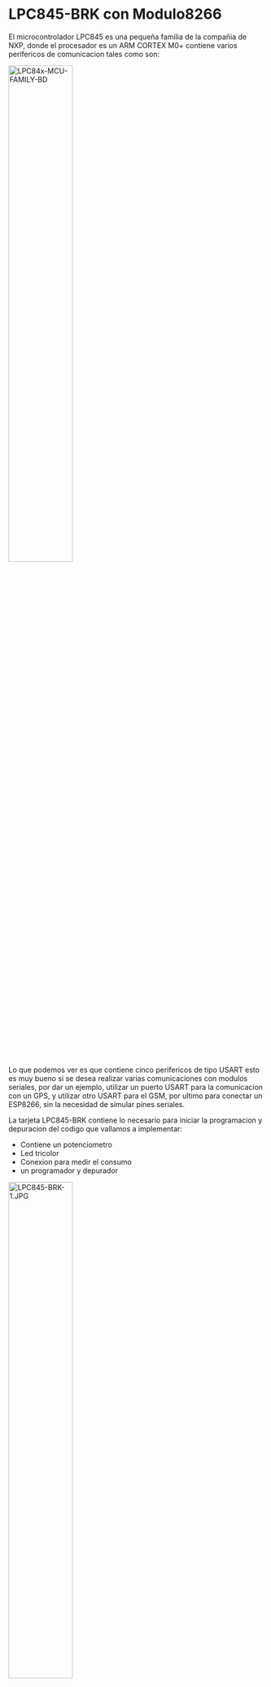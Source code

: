 # LPC845-BRK con Modulo8266

El microcontrolador LPC845 es una pequeña familia de la compañia de NXP, donde el procesador es un ARM CORTEX M0+ contiene varios perifericos de comunicacion tales como son:

<a href="https://www.nxp.com/assets/images/en/block-diagrams"><img src="https://www.nxp.com/assets/images/en/block-diagrams/LPC84x-MCU-FAMILY-BD.jpg" alt="LPC84x-MCU-FAMILY-BD" border="0" width="50%" height="50%"></a>

Lo que podemos ver es que contiene cinco perifericos de tipo USART esto es muy bueno si se desea realizar varias comunicaciones con modulos seriales, por dar un ejemplo, utilizar un puerto USART para la comunicacion con un GPS, y utilizar otro USART para el GSM, por ultimo para conectar un ESP8266, sin la necesidad de simular pines seriales.

La tarjeta LPC845-BRK contiene lo necesario para iniciar la programacion y depuracion del codigo que vallamos a implementar:

* Contiene un potenciometro
* Led tricolor
* Conexion para medir el consumo
* un programador y depurador

<a href="https://www.nxp.com/assets/images/en/dev-board-image"><img src="https://www.nxp.com/assets/images/en/dev-board-image/LPC845-BRK-1.JPG" alt="LPC845-BRK-1.JPG" border="0" width="50%" height="50%"></a>
<a href="https://www.nxp.com/assets/images/en/block-diagrams"><img src="https://www.nxp.com/assets/images/en/block-diagrams/LPC845-BRK-BD2.png" alt="LPC845-BRK-BD2.png.JPG" border="0" width="50%" height="50%"></a>

## ESP8266

<a href="https://upload.wikimedia.org/wikipedia/commons/8/84"><img src="https://upload.wikimedia.org/wikipedia/commons/8/84/ESP-01.jpg" alt="ESP-01.jpg" border="0" width="50%" height="50%"></a>

Este modulo contiene un stack completo de TCP/IP y UDP, donde nos permitiriá realizar servidores WEB, la imagen de arriba contiene solamente 8 pines de los cuales son los siguientes:

<a href="https://circuits4you.com/wp-content/uploads/2016/12/ESP-01-Pin-Out.png"><img src="https://circuits4you.com/wp-content/uploads/2016/12/ESP-01-Pin-Out.png" alt="ESP-01-Pin-Out.png" border="0"></a>

El GPIO0 nos permite entrar en modo de actualizar el firmware del cual para ello se requiere que el pin este bajo (0 volts) cuando se realize un reset de poder o por el PIN de RESET.
En nuestro caso vamos a utilizarlo para realizar un servidor web, donde la comunicacion sera por serial hacia el microcontrolador LPC845, para intercambiar informacion utilizaremos los comandos AT, del cual podemos encontrar informacion en la pagina oficial de ESPRESSIF.

https://www.espressif.com/sites/default/files/documentation/4a-esp8266_at_instruction_set_en.pdf

Los comandos de Inicializacion que se utiliza en el codigo principal del LPC845 son los siguientes:

* AT+RST\r\n : Nos permite reiniciar el esp8266 sin necesidad de utilizar el pin fisico.
* AT+ATE0\r\n : Elimina el eco de cada mensaje enviado
* AT\r\n : Validamos que no tenga ECO y tambien que el sistema esta funcionando
* AT+CWMODE_CUR=1\r\n : Pondemos en modo estacion para realizar la conexion a un router de WIFI.
* AT+CWJAP_CUR="SSID","PWD"\r\n :Nos conectamos a la red WIFI que tenemos de nuestro codigo.

